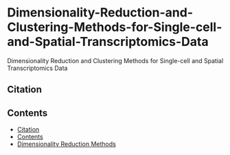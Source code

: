# Dimensionality-Reduction-and-Clustering-Methods-for-Single-cell-and-Spatial-Transcriptomics-Data
Dimensionality Reduction and Clustering Methods for Single-cell and Spatial Transcriptomics Data

## Citation

## Contents

- [Citation](#citation)
- [Contents](#contents)
- [Dimensionality Reduction Methods](#tools)
